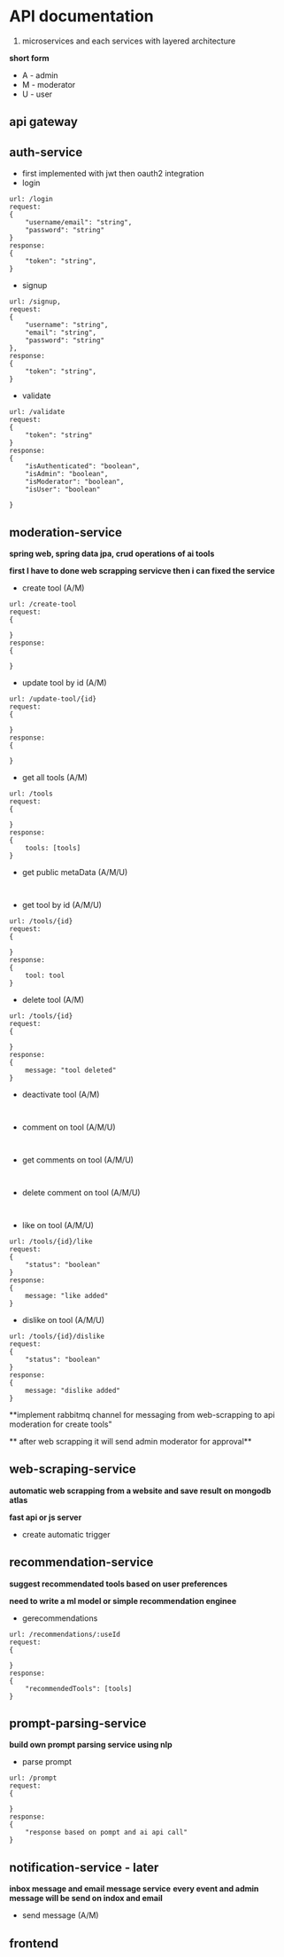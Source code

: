 
# API documentation
1. microservices and each services with layered architecture



**short form**
- A - admin
- M - moderator
- U - user

## api gateway


## auth-service
- first implemented with jwt then oauth2 integration
- login
```
url: /login
request: 
{
    "username/email": "string",
    "password": "string"
}
response: 
{
    "token": "string",
} 
```
- signup
```
url: /signup,
request:
{
    "username": "string",
    "email": "string",
    "password": "string"
},
response:
{
    "token": "string",
}
```
- validate
```
url: /validate
request:
{
    "token": "string"
}
response:
{
    "isAuthenticated": "boolean",
    "isAdmin": "boolean",
    "isModerator": "boolean",
    "isUser": "boolean"

}
```

## moderation-service

**spring web, spring data jpa, crud operations of ai tools**

**first I have to done web scrapping servicve then i can fixed the service**


- create tool  (A/M)
```
url: /create-tool
request:
{
    
}
response: 
{

}
```
- update tool by id (A/M) 
```
url: /update-tool/{id}
request:
{

}
response: 
{

}
```

- get all tools (A/M)
```
url: /tools
request:
{

}
response: 
{
    tools: [tools]
}

```
- get public metaData (A/M/U)
```


```


- get tool by id (A/M/U)
```
url: /tools/{id}
request:
{
    
}
response:
{
    tool: tool
}

```
- delete tool (A/M)
```
url: /tools/{id}
request:
{

}
response:
{
    message: "tool deleted"
}
```
- deactivate tool (A/M)
```


```

- comment on tool (A/M/U)
```


```

- get comments on tool (A/M/U)
```


```
- delete comment on tool (A/M/U)
```


```
- like on tool (A/M/U)
```
url: /tools/{id}/like
request:
{
    "status": "boolean" 
}
response:
{
    message: "like added"
}

```

- dislike on tool (A/M/U)
```
url: /tools/{id}/dislike
request:
{
    "status": "boolean" 
}
response:
{
    message: "dislike added"
}

```

**implement rabbitmq channel for messaging from web-scrapping to api moderation for create tools"

** after web scrapping it will send admin moderator for approval**



## web-scraping-service
**automatic web scrapping from a website and save result on mongodb atlas**

**fast api or js server**
- create automatic trigger 


## recommendation-service
**suggest recommendated tools based on user preferences** 

**need to write a ml model or simple recommendation enginee**

- gerecommendations
```
url: /recommendations/:useId
request:
{

}
response: 
{
    "recommendedTools": [tools]
}

```

## prompt-parsing-service 

**build own prompt parsing service using nlp**

- parse prompt
```
url: /prompt
request:
{
    
}
response:
{
    "response based on pompt and ai api call"
}
```


## notification-service - later
**inbox message and email message service** 
**every event and admin message will be send on indox and email**
- send message (A/M)



## frontend



